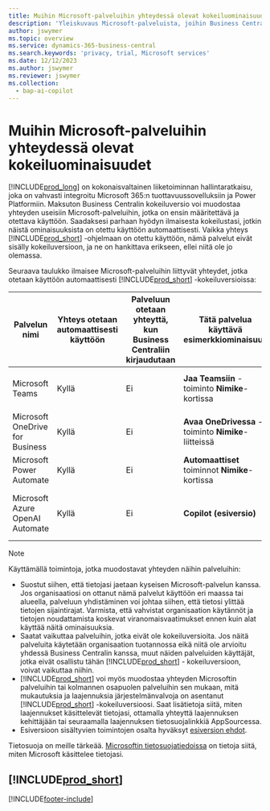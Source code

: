 ```yaml
---
title: Muihin Microsoft-palveluihin yhteydessä olevat kokeiluominaisuudet
description: 'Yleiskuvaus Microsoft-palveluista, joihin Business Central muodostaa yhteyden kokeiluversiolla.'
author: jswymer
ms.topic: overview
ms.service: dynamics-365-business-central
ms.search.keywords: 'privacy, trial, Microsoft services'
ms.date: 12/12/2023
ms.author: jswymer
ms.reviewer: jswymer
ms.collection:
  - bap-ai-copilot
---
```

# <a name="trial-features-that-connect-to-other-microsoft-services"></a>Muihin Microsoft-palveluihin yhteydessä olevat kokeiluominaisuudet

[!INCLUDE[prod_long](includes/prod_long.md)] on kokonaisvaltainen liiketoiminnan hallintaratkaisu, joka on vahvasti integroitu Microsoft 365:n tuottavuussovelluksiin ja Power Platformiin. Maksuton Business Centralin kokeiluversio voi muodostaa yhteyden useisiin Microsoft-palveluihin, jotka on ensin määritettävä ja otettava käyttöön. Saadaksesi parhaan hyödyn ilmaisesta kokeilustasi, jotkin näistä ominaisuuksista on otettu käyttöön automaattisesti. Vaikka yhteys [!INCLUDE[prod_short](includes/prod_short.md)] -ohjelmaan on otettu käyttöön, nämä palvelut eivät sisälly kokeiluversioon, ja ne on hankittava erikseen, ellei niitä ole jo olemassa.

Seuraava taulukko ilmaisee Microsoft-palveluihin liittyvät yhteydet, jotka otetaan käyttöön automaattisesti [!INCLUDE[prod_short](includes/prod_short.md)] -kokeiluversioissa:

|Palvelun nimi|Yhteys otetaan automaattisesti käyttöön |Palveluun otetaan yhteyttä, kun Business Centraliin kirjaudutaan |Tätä palvelua käyttävä esimerkkiominaisuus | Opettele hallitsemaan yhteyttä käyttäviä yhteyksiä ja toimintoja|  
|------------|-------------|--------|------------|-------------|
|Microsoft Teams|Kyllä|Ei|**Jaa Teamsiin** -toiminto **Nimike**-kortissa |[Teamsin ja Business Centralin integroinnin hallinta](admin-teams-integration.md)|  
|Microsoft OneDrive for Business|Kyllä|Ei|**Avaa OneDrivessa** -toiminto **Nimike**-liitteissä |[OneDriven ja Business Centralin integroinnin hallinta](admin-onedrive-integration.md#configure-onedrive-using-onedrive-setup)|  
| Microsoft Power Automate |Kyllä|Ei|**Automaattiset** toiminnot **Nimike**-kortissa |[Power Automate -integraation määrittäminen](/dynamics365/business-central/dev-itpro/powerplatform/power-automate-setup)|
| Microsoft Azure OpenAI Automate |Kyllä |Ei|**Copilot (esiversio)** |[Nimikkeen tekoälypohjaisen markkinointitekstin määrittäminen Copilotin avulla](enable-ai.md)|

> [!NOTE]
> Käyttämällä toimintoja, jotka muodostavat yhteyden näihin palveluihin: 
>
> - Suostut siihen, että tietojasi jaetaan kyseisen Microsoft-palvelun kanssa. Jos organisaatiosi on ottanut nämä palvelut käyttöön eri maassa tai alueella, palveluun yhdistäminen voi johtaa siihen, että tietosi ylittää tietojen sijaintirajat. Varmista, että vahvistat organisaation käytännöt ja tietojen noudattamista koskevat viranomaisvaatimukset ennen kuin alat käyttää näitä ominaisuuksia. 
> - Saatat vaikuttaa palveluihin, jotka eivät ole kokeiluversioita. Jos näitä palveluita käytetään organisaation tuotannossa eikä niitä ole arvioitu yhdessä Business Centralin kanssa, muut näiden palveluiden käyttäjät, jotka eivät osallistu tähän [!INCLUDE[prod_short](includes/prod_short.md)] - kokeiluversioon, voivat vaikuttaa niihin.
> - [!INCLUDE[prod_short](includes/prod_short.md)] voi myös muodostaa yhteyden Microsoftin palveluihin tai kolmannen osapuolen palveluihin sen mukaan, mitä mukautuksia ja laajennuksia järjestelmänvalvoja on asentanut [!INCLUDE[prod_short](includes/prod_short.md)] -kokeiluversioosi. Saat lisätietoja siitä, miten laajennukset käsittelevät tietojasi, ottamalla yhteyttä laajennuksen kehittäjään tai seuraamalla laajennuksen tietosuojalinkkiä AppSourcessa.
> - Esiversioon sisältyvien toimintojen osalta hyväksyt [esiversion ehdot](https://powerplatform.microsoft.com/en-us/legaldocs/supp-powerplatform-preview/?wt.mc_id=power-virtual-agents_inproduct).

Tietosuoja on meille tärkeää. [Microsoftin tietosuojatiedoissa](https://go.microsoft.com/fwlink/?linkid=521839) on tietoja siitä, miten Microsoft käsittelee tietojasi.

## [!INCLUDE[prod_short](includes/free_trial_md.md)]  

[!INCLUDE[footer-include](includes/footer-banner.md)]
